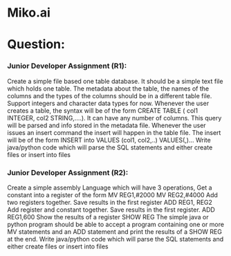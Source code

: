 # Miko.ai
# Question:
<h3>Junior Developer Assignment (R1):</h3>
Create a simple file based one table database. It should be a simple text file which holds one table.
The metadata about the table, the names of the columns and the types of the columns should be in a
different table file.
Support integers and character data types for now.
Whenever the user creates a table, the syntax will be of the form CREATE TABLE ( col1 INTEGER, col2
STRING,....). It can have any number of columns. This query will be parsed and info stored in the
metadata file.
Whenever the user issues an insert command the insert will happen in the table file. The insert will be of
the form INSERT into VALUES (col1, col2,..) VALUES(,)…
Write java/python code which will parse the SQL statements and either create files or insert into
files

<h3>Junior Developer Assignment (R2):</h3>
Create a simple assembly Language which will have 3 operations, 
Get a constant into a register of the form 
MV REG1,#2000 
MV REG2,#4000 
Add two registers together. Save results in the first register 
ADD REG1, REG2 
Add register and constant together. Save results in the first register. 
ADD REG1,600 
Show the results of a register 
SHOW REG
The simple java or python program should be able to accept a program containing one or more 
MV statements and an ADD statement and print the results of a SHOW REG at the end. 
Write java/python code which will parse the SQL statements and either create files or insert into 
files
